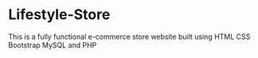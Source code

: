 # Lifestyle-Store
This is a fully functional e-commerce store website  built using HTML CSS Bootstrap MySQL and PHP
